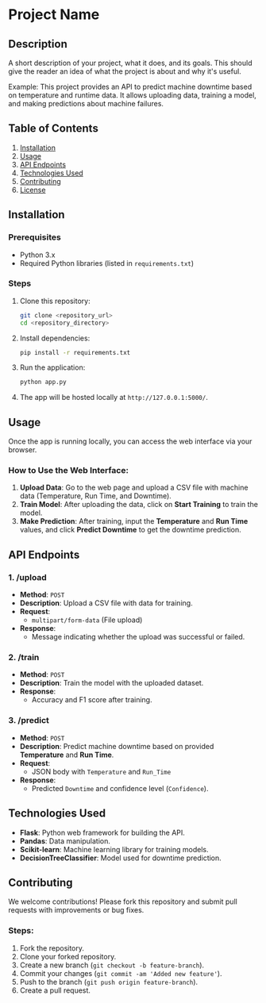 # Project Name

## Description
A short description of your project, what it does, and its goals. This should give the reader an idea of what the project is about and why it's useful.

Example:
This project provides an API to predict machine downtime based on temperature and runtime data. It allows uploading data, training a model, and making predictions about machine failures.

## Table of Contents
1. [Installation](#installation)
2. [Usage](#usage)
3. [API Endpoints](#api-endpoints)
4. [Technologies Used](#technologies-used)
5. [Contributing](#contributing)
6. [License](#license)

## Installation
### Prerequisites
- Python 3.x
- Required Python libraries (listed in `requirements.txt`)

### Steps
1. Clone this repository:
    ```bash
    git clone <repository_url>
    cd <repository_directory>
    ```

2. Install dependencies:
    ```bash
    pip install -r requirements.txt
    ```

3. Run the application:
    ```bash
    python app.py
    ```

4. The app will be hosted locally at `http://127.0.0.1:5000/`.

## Usage
Once the app is running locally, you can access the web interface via your browser.

### How to Use the Web Interface:
1. **Upload Data**: Go to the web page and upload a CSV file with machine data (Temperature, Run Time, and Downtime).
2. **Train Model**: After uploading the data, click on **Start Training** to train the model.
3. **Make Prediction**: After training, input the **Temperature** and **Run Time** values, and click **Predict Downtime** to get the downtime prediction.

## API Endpoints

### 1. **/upload**
- **Method**: `POST`
- **Description**: Upload a CSV file with data for training.
- **Request**: 
    - `multipart/form-data` (File upload)
- **Response**: 
    - Message indicating whether the upload was successful or failed.

### 2. **/train**
- **Method**: `POST`
- **Description**: Train the model with the uploaded dataset.
- **Response**: 
    - Accuracy and F1 score after training.

### 3. **/predict**
- **Method**: `POST`
- **Description**: Predict machine downtime based on provided **Temperature** and **Run Time**.
- **Request**:
    - JSON body with `Temperature` and `Run_Time`
- **Response**:
    - Predicted `Downtime` and confidence level (`Confidence`).

## Technologies Used
- **Flask**: Python web framework for building the API.
- **Pandas**: Data manipulation.
- **Scikit-learn**: Machine learning library for training models.
- **DecisionTreeClassifier**: Model used for downtime prediction.

## Contributing
We welcome contributions! Please fork this repository and submit pull requests with improvements or bug fixes.

### Steps:
1. Fork the repository.
2. Clone your forked repository.
3. Create a new branch (`git checkout -b feature-branch`).
4. Commit your changes (`git commit -am 'Added new feature'`).
5. Push to the branch (`git push origin feature-branch`).
6. Create a pull request.


